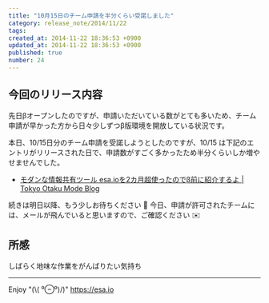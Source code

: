 ```yaml
---
title: "10月15日のチーム申請を半分くらい受諾しました"
category: release_note/2014/11/22
tags: 
created_at: 2014-11-22 18:36:53 +0900
updated_at: 2014-11-22 18:36:53 +0900
published: true
number: 24
---
```


## 今回のリリース内容

先日βオープンしたのですが、申請いただいている数がとても多いため、チーム申請が早かった方から日々少しずつβ版環境を開放している状況です。 

本日、10/15日分のチーム申請を受諾しようとしたのですが、10/15 は下記のエントリがリリースされた日で、申請数がすごく多かったため半分くらいしか増やせませんでした。

- [モダンな情報共有ツール esa.ioを2カ月超使ったのでβ前に紹介するよ | Tokyo Otaku Mode Blog](http://blog.otakumode.com/2014/10/15/esaio/)

続きは明日以降、もう少しお待ちください :bow:
今日、申請が許可されたチームには、メールが飛んでいると思いますので、ご確認ください :envelope: 

## 所感

しばらく地味な作業をがんばりたい気持ち

---
Enjoy "(\\( ⁰⊖⁰)/)"
https://esa.io
